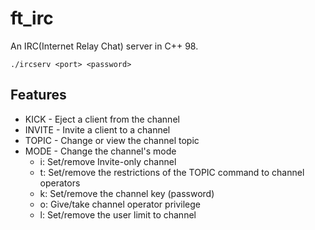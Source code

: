 # ft_irc
An IRC(Internet Relay Chat) server in C++ 98.

`./ircserv <port> <password>`
## Features
- KICK - Eject a client from the channel
- INVITE - Invite a client to a channel
- TOPIC - Change or view the channel topic
- MODE - Change the channel's mode
  - i: Set/remove Invite-only channel
  - t: Set/remove the restrictions of the TOPIC command to channel operators
  - k: Set/remove the channel key (password)
  - o: Give/take channel operator privilege
  - l: Set/remove the user limit to channel

